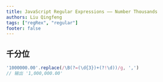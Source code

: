 ```yaml
---
title: JavaScript Regular Expressions —— Number Thousands
authors: Liu Qingfeng
tags: ["regRex", "regular"]
footer: false
---
```



## 千分位

```js
'1000000.00'.replace(/\B(?=(\d{3})+(?!\d))/g, ',')
// 输出 '1,000,000.00'
```
